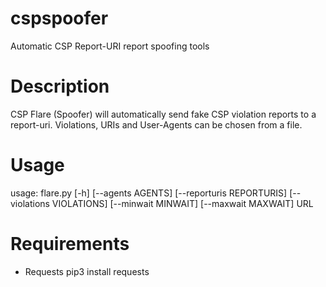 # cspspoofer
Automatic CSP Report-URI report spoofing tools

# Description
CSP Flare (Spoofer) will automatically send fake CSP violation reports to a report-uri. Violations, URIs and User-Agents can be chosen from a file.

# Usage
usage: flare.py [-h] [--agents AGENTS] [--reporturis REPORTURIS]
                [--violations VIOLATIONS] [--minwait MINWAIT]
                [--maxwait MAXWAIT]
                URL

# Requirements
 - Requests
pip3 install requests
